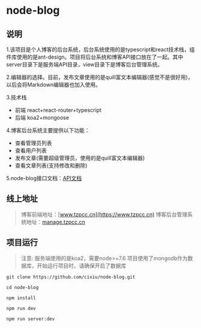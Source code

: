 # node-blog
## 说明
1.该项目是个人博客的后台系统，后台系统使用的是typescript和react技术栈，组件库使用的是ant-design。项目将后台系统和博客API接口放在了一起。其中server目录下是服务端API目录，view目录下是博客后台管理系统。

2.编辑器的选择。目前，发布文章使用的是quill富文本编辑器(感觉不是很好用)，以后会将Markdown编辑器也加入使用。

3.技术栈
* 前端 react+react-router+typescript
* 后端 koa2+mongoose

4.博客后台系统主要提供以下功能：
* 查看管理员列表
* 查看用户列表
* 发布文章(需要超级管理员，使用的是quill富文本编辑器)
* 查看文章列表(支持修改和删除)

5.node-blog接口文档：[API文档](https://github.com/cixiu/node-blog/blob/master/API.md)

## 线上地址
> 博客前端地址：[www.tzpcc.cn](https://www.tzpcc.cn)
> 博客后台管理系统地址：[manage.tzpcc.cn](https://manage.tzpcc.cn)

## 项目运行
> 注意: 服务端使用的是koa2，需要node>=7.6
> 项目使用了mongodb作为数据库，开始运行项目时，请确保开启了数据库
```
git clone https://github.com/cixiu/node-blog.git

cd node-blog

npm install

npm run dev

npm run server:dev
```

